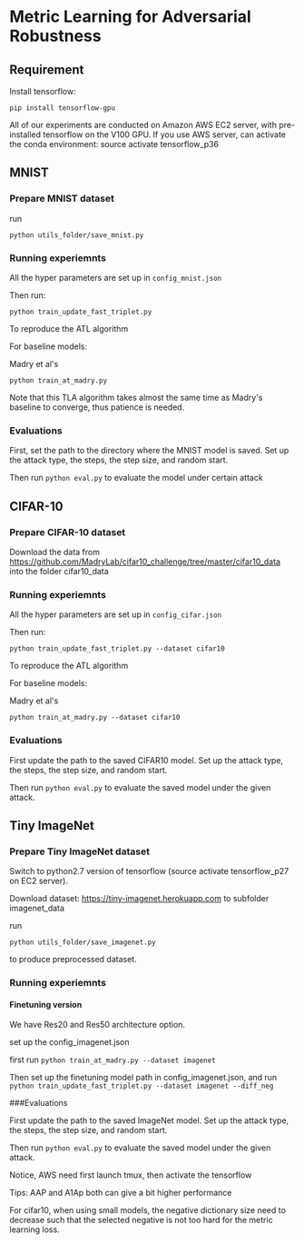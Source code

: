 # Metric Learning for Adversarial Robustness

## Requirement
Install tensorflow:    

```
pip install tensorflow-gpu
```


All of our experiments are conducted on Amazon AWS EC2 server, with pre-installed tensorflow on the V100 GPU.
If you use AWS server, can activate the conda environment: source activate tensorflow_p36

## MNIST

### Prepare MNIST dataset

run

```
python utils_folder/save_mnist.py
```

### Running experiemnts

All the hyper parameters are set up in `config_mnist.json`

Then run:

```
python train_update_fast_triplet.py
```

To reproduce the ATL algorithm


For baseline models:

Madry et al's   
```
python train_at_madry.py
```

Note that this TLA algorithm takes almost the same time as Madry's baseline to converge, thus patience is needed.

### Evaluations

First, set the path to the directory where the MNIST model is saved. Set up the attack type, the 
steps, the step size, and random start.

Then run `python eval.py` to evaluate the model under certain attack


## CIFAR-10


### Prepare CIFAR-10 dataset
Download the data from https://github.com/MadryLab/cifar10_challenge/tree/master/cifar10_data into the 
folder cifar10_data

### Running experiemnts

All the hyper parameters are set up in `config_cifar.json`

Then run:

```
python train_update_fast_triplet.py --dataset cifar10
```

To reproduce the ATL algorithm


For baseline models:

Madry et al's   
```
python train_at_madry.py --dataset cifar10
```



### Evaluations

First update the path to the saved CIFAR10 model. Set up the attack type, the 
steps, the step size, and random start.

Then run `python eval.py` to evaluate the saved model under the given attack.

## Tiny ImageNet

### Prepare Tiny ImageNet dataset

Switch to python2.7 version of tensorflow (source activate tensorflow_p27 on EC2 server).

Download dataset: https://tiny-imagenet.herokuapp.com to subfolder imagenet_data

run 
```
python utils_folder/save_imagenet.py
``` 
to produce preprocessed dataset.

### Running experiemnts


#### Finetuning version
We have Res20 and Res50 architecture option.

set up the config_imagenet.json

first run 
```python train_at_madry.py --dataset imagenet```


Then set up the finetuning model path in config_imagenet.json, and 
run 
```python train_update_fast_triplet.py --dataset imagenet --diff_neg```


###Evaluations

First update the path to the saved ImageNet model. Set up the attack type, the 
steps, the step size, and random start.

Then run `python eval.py` to evaluate the saved model under the given attack.


Notice, AWS need first launch tmux, then activate the tensorflow

Tips: AAP and A1Ap both can give a bit higher performance

For cifar10, when using small models, the negative dictionary size need to decrease such that
the selected negative is not too hard for the metric learning loss.



